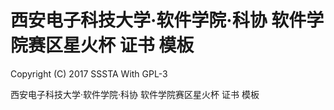 # 西安电子科技大学·软件学院·科协 软件学院赛区星火杯 证书 模板

Copyright (C) 2017 SSSTA
With GPL-3

西安电子科技大学·软件学院·科协 软件学院赛区星火杯 证书 模板